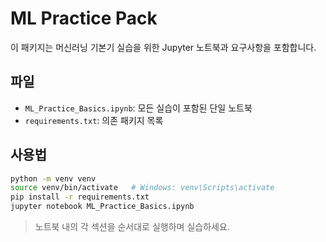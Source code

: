 # ML Practice Pack

이 패키지는 머신러닝 기본기 실습을 위한 Jupyter 노트북과 요구사항을 포함합니다.

## 파일
- `ML_Practice_Basics.ipynb`: 모든 실습이 포함된 단일 노트북
- `requirements.txt`: 의존 패키지 목록

## 사용법
```bash
python -m venv venv
source venv/bin/activate   # Windows: venv\Scripts\activate
pip install -r requirements.txt
jupyter notebook ML_Practice_Basics.ipynb
```

> 노트북 내의 각 섹션을 순서대로 실행하며 실습하세요.
